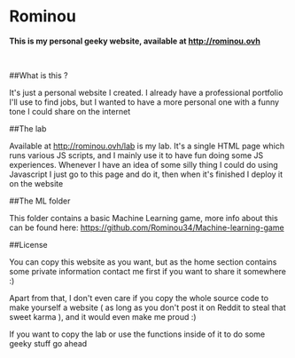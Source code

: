 # Rominou

**This is my personal geeky website, available at http://rominou.ovh**

&nbsp;

##What is this ?

It's just a personal website I created. I already have a professional portfolio I'll use to find jobs, but I wanted to have a more personal one with a funny tone I could share on the internet

##The lab

Available at http://rominou.ovh/lab is my lab. It's a single HTML page which runs various JS scripts, and I mainly use it to have fun doing some JS experiences. Whenever I have an idea of some silly thing I could do using Javascript I just go to this page and do it, then when it's finished I deploy it on the website

##The ML folder

This folder contains a basic Machine Learning game, more info about this can be found here: https://github.com/Rominou34/Machine-learning-game

##License

You can copy this website as you want, but as the home section contains some private information contact me first if you want to share it somewhere :)

Apart from that, I don't even care if you copy the whole source code to make yourself a website ( as long as you don't post it on Reddit to steal that sweet karma ), and it would even make me proud :)

If you want to copy the lab or use the functions inside of it to do some geeky stuff go ahead

